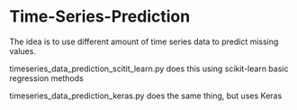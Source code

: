 # Time-Series-Prediction
The idea is to use different amount of time series data to predict missing values.

timeseries_data_prediction_scitit_learn.py does this using scikit-learn basic regression methods

timeseries_data_prediction_keras.py does the same thing, but uses Keras

